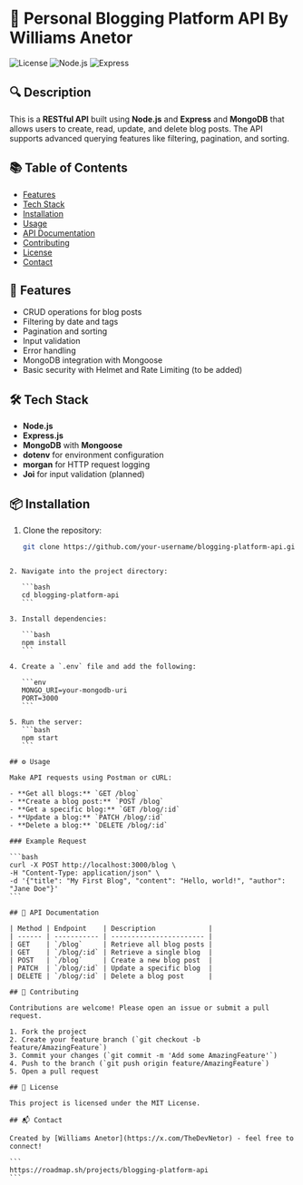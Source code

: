 # 📓 Personal Blogging Platform API By Williams Anetor

![License](https://img.shields.io/badge/license-MIT-green)
![Node.js](https://img.shields.io/badge/Node.js-18.x-brightgreen)
![Express](https://img.shields.io/badge/Express.js-4.x-blue)

## 🔍 Description

This is a **RESTful API** built using **Node.js** and **Express** and **MongoDB** that allows users to create, read, update, and delete blog posts. The API supports advanced querying features like filtering, pagination, and sorting.

## 📚 Table of Contents

- [Features](#features)
- [Tech Stack](#tech-stack)
- [Installation](#installation)
- [Usage](#usage)
- [API Documentation](#api-documentation)
- [Contributing](#contributing)
- [License](#license)
- [Contact](#contact)

## 🚀 Features

- CRUD operations for blog posts
- Filtering by date and tags
- Pagination and sorting
- Input validation
- Error handling
- MongoDB integration with Mongoose
- Basic security with Helmet and Rate Limiting (to be added)

## 🛠️ Tech Stack

- **Node.js**
- **Express.js**
- **MongoDB** with **Mongoose**
- **dotenv** for environment configuration
- **morgan** for HTTP request logging
- **Joi** for input validation (planned)

## 📦 Installation

1. Clone the repository:
   ```bash
   git clone https://github.com/your-username/blogging-platform-api.git
   ```

````

2. Navigate into the project directory:

   ```bash
   cd blogging-platform-api
   ```

3. Install dependencies:

   ```bash
   npm install
   ```

4. Create a `.env` file and add the following:

   ```env
   MONGO_URI=your-mongodb-uri
   PORT=3000
   ```

5. Run the server:
   ```bash
   npm start
   ```

## ⚙️ Usage

Make API requests using Postman or cURL:

- **Get all blogs:** `GET /blog`
- **Create a blog post:** `POST /blog`
- **Get a specific blog:** `GET /blog/:id`
- **Update a blog:** `PATCH /blog/:id`
- **Delete a blog:** `DELETE /blog/:id`

### Example Request

```bash
curl -X POST http://localhost:3000/blog \
-H "Content-Type: application/json" \
-d '{"title": "My First Blog", "content": "Hello, world!", "author": "Jane Doe"}'
```

## 📑 API Documentation

| Method | Endpoint    | Description             |
| ------ | ----------- | ----------------------- |
| GET    | `/blog`     | Retrieve all blog posts |
| GET    | `/blog/:id` | Retrieve a single blog  |
| POST   | `/blog`     | Create a new blog post  |
| PATCH  | `/blog/:id` | Update a specific blog  |
| DELETE | `/blog/:id` | Delete a blog post      |

## 🤝 Contributing

Contributions are welcome! Please open an issue or submit a pull request.

1. Fork the project
2. Create your feature branch (`git checkout -b feature/AmazingFeature`)
3. Commit your changes (`git commit -m 'Add some AmazingFeature'`)
4. Push to the branch (`git push origin feature/AmazingFeature`)
5. Open a pull request

## 📜 License

This project is licensed under the MIT License.

## 📬 Contact

Created by [Williams Anetor](https://x.com/TheDevNetor) - feel free to connect!

```
https://roadmap.sh/projects/blogging-platform-api
```
````
